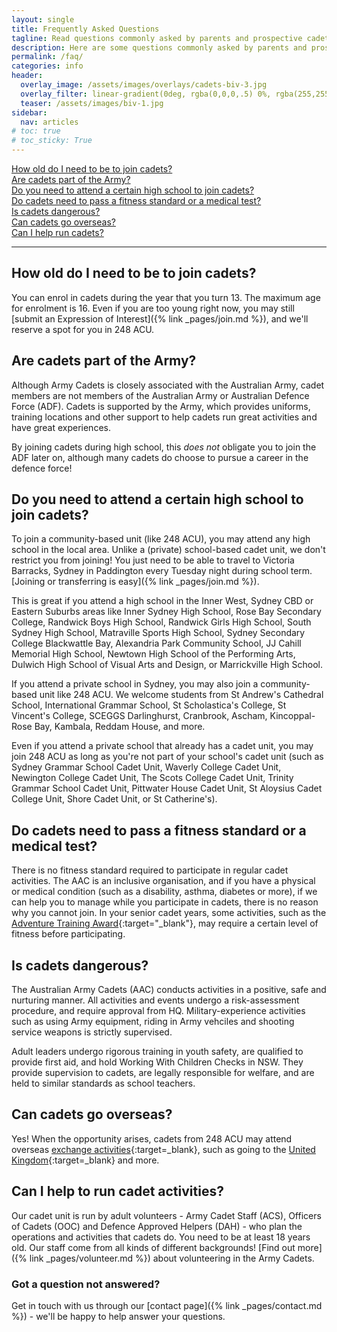 ```yaml
---
layout: single
title: Frequently Asked Questions
tagline: Read questions commonly asked by parents and prospective cadets
description: Here are some questions commonly asked by parents and prospective cadets.
permalink: /faq/
categories: info
header:
  overlay_image: /assets/images/overlays/cadets-biv-3.jpg
  overlay_filter: linear-gradient(0deg, rgba(0,0,0,.5) 0%, rgba(255,255,255,.1) 100%)
  teaser: /assets/images/biv-1.jpg
sidebar:
  nav: articles
# toc: true
# toc_sticky: True
---
```


[How old do I need to be to join cadets?](#how-old-do-i-need-to-be-to-join-cadets)  
[Are cadets part of the Army?](#are-cadets-part-of-the-army)  
[Do you need to attend a certain high school to join cadets?](#do-you-need-to-attend-a-certain-high-school-to-join-cadets)  
[Do cadets need to pass a fitness standard or a medical test?](#do-cadets-need-to-pass-a-fitness-standard-or-a-medical-test)  
[Is cadets dangerous?](#is-cadets-dangerous)  
[Can cadets go overseas?](#can-cadets-go-overseas)  
[Can I help run cadets?](#can-i-help-run-cadets)  

---

## How old do I need to be to join cadets? 

You can enrol in cadets during the year that you turn 13. The maximum age for enrolment is 16. Even if you are too young right now, you may still [submit an Expression of Interest]({% link _pages/join.md %}), and we'll reserve a spot for you in 248 ACU. 

## Are cadets part of the Army? 

Although Army Cadets is closely associated with the Australian Army, cadet members are not members of the Australian Army or Australian Defence Force (ADF). Cadets is supported by the Army, which provides uniforms, training locations and other support to help cadets run great activities and have great experiences.

By joining cadets during high school, this _does not_ obligate you to join the ADF later on, although many cadets do choose to pursue a career in the defence force!

## Do you need to attend a certain high school to join cadets?

To join a community-based unit (like 248 ACU), you may attend any high school in the local area. Unlike a (private) school-based cadet unit, we don't restrict you from joining! You just need to be able to travel to Victoria Barracks, Sydney in Paddington every Tuesday night during school term. [Joining or transferring is easy]({% link _pages/join.md %}).

This is great if you attend a high school in the Inner West, Sydney CBD or Eastern Suburbs areas like Inner Sydney High School, Rose Bay Secondary College, Randwick Boys High School, Randwick Girls High School, South Sydney High School, Matraville Sports High School, Sydney Secondary College Blackwattle Bay, Alexandria Park Community School, JJ Cahill Memorial High School, Newtown High School of the Performing Arts, Dulwich High School of Visual Arts and Design, or Marrickville High School. 

If you attend a private school in Sydney, you may also join a community-based unit like 248 ACU. We welcome students from St Andrew's Cathedral School, International Grammar School, St Scholastica's College, St Vincent's College, SCEGGS Darlinghurst, Cranbrook, Ascham, Kincoppal-Rose Bay, Kambala, Reddam House, and more. 

Even if you attend a private school that already has a cadet unit, you may join 248 ACU as long as you're not part of your school's cadet unit (such as Sydney Grammar School Cadet Unit, Waverly College Cadet Unit, Newington College Cadet Unit, The Scots College Cadet Unit, Trinity Grammar School Cadet Unit, Pittwater House Cadet Unit, St Aloysius Cadet College Unit, Shore Cadet Unit, or St Catherine's).

## Do cadets need to pass a fitness standard or a medical test?

There is no fitness standard required to participate in regular cadet activities. The AAC is an inclusive organisation, and if you have a physical or medical condition (such as a disability, asthma, diabetes or more), if we can help you to manage while you participate in cadets, there is no reason why you cannot join. In your senior cadet years, some activities, such as the [Adventure Training Award](https://news.defence.gov.au/service/defining-moment-cadets-lives){:target="_blank"}, may require a certain level of fitness before participating. 

## Is cadets dangerous? 

The Australian Army Cadets (AAC) conducts activities in a positive, safe and nurturing manner. All activities and events undergo a risk-assessment procedure, and require approval from HQ. Military-experience activities such as using Army equipment, riding in Army vehciles and shooting service weapons is strictly supervised. 

Adult leaders undergo rigorous training in youth safety, are qualified to provide first aid, and hold Working With Children Checks in NSW. They provide supervision to cadets, are legally responsible for welfare, and are held to similar standards as school teachers.

## Can cadets go overseas?

Yes! When the opportunity arises, cadets from 248 ACU may attend overseas [exchange activities](https://www.facebook.com/203ACU/photos/a.374003996044265/1834504383327545/){:target=_blank}, such as going to the [United Kingdom](https://www.facebook.com/203ACU/photos/a.374003996044265/1834507163327267/){:target=_blank} and more. 

## Can I help to run cadet activities?

Our cadet unit is run by adult volunteers - Army Cadet Staff (ACS), Officers of Cadets (OOC) and Defence Approved Helpers (DAH) - who plan the operations and activities that cadets do. You need to be at least 18 years old. Our staff come from all kinds of different backgrounds! [Find out more]({% link _pages/volunteer.md %}) about volunteering in the Army Cadets.

### Got a question not answered?

Get in touch with us through our [contact page]({% link _pages/contact.md %}) - we'll be happy to help answer your questions.